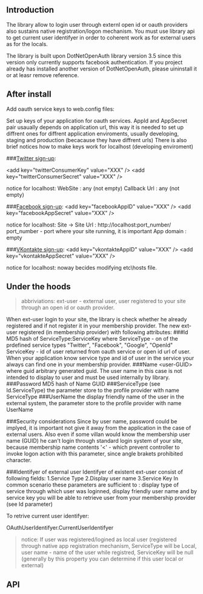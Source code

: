 ﻿Introduction
------------
The library allow to login user through externl open id or oauth providers also sustains native registration/logon mechanism.
You must use library api to get current user identifyer in order to coherent work as for external users as for the locals.

The library is built upon DotNetOpenAuth library version 3.5 since this version only currently supports facebook authentication.
If you project already has installed another version of DotNetOpenAuth, please uininstall it or at leasr remove reference.


After install
-------------

Add oauth service keys to web.config files:

Set up keys of your application for oauth services. AppId and AppSecret pair usaually depends on application url, this way it is needed to
set up diffrent ones for diffrent application enviroments, usually developing, staging and production (becacause they have diffrent urls)
There is also brief notices how to make keys work for localhost (developing enviroment)

###[Twitter sign-up](https://twitter.com/oauth_clients): 

&lt;add key="twitterConsumerKey" value="XXX" /&gt;
&lt;add key="twitterConsumerSecret" value="XXX" /&gt;

notice for localhost:
	WebSite : any (not empty)
	Callback Url : any (not empty)

###[Facebook sign-up](http://developers.facebook.com/setup/): 
&lt;add key="facebookAppID" value="XXX" /&gt;
&lt;add key="facebookAppSecret" value="XXX" /&gt;

notice for localhost:
	Site -> Site Url : http://localhost:port_number/
					   port_number - port where your site running, it is important
	App domain : empty

###[VKontakte sign-up](http://vkontakte.ru/editapp?act=create&site=1): 
&lt;add key="vkontakteAppID" value="XXX" /&gt;
&lt;add key="vkontakteAppSecret" value="XXX" /&gt;

notice for localhost:
	noway becides modifying etc\hosts file.

Under the hoods
---------------

>abbriviations:
>ext-user - external user, user registered to your site through an open id or oauth provider.

When ext-user login to your site, the library is check whether he already registered and if not register it in your membership provider.
The new ext-user registered (in membership provider) with following attributes:
###Id 
MD5 hash of ServiceType:ServiceKey
where ServiceType - on of the prdefined service types "Twitter", "Facebook", "Google", "OpenId"
ServiceKey - id of user returned from oauth service or open id url of user.
When your application know service type and id of user in the service your always can find one in your membership provider.
###Name
&lt;user-GUID&gt;
where guid arbitrary generated guid. The user name in this case is not intended to display to user and must be used internally by library.
###Password
MD5 hash of Name GUID
###ServiceType 
(see Id.ServiceType) the parameter store to the profile provider with name ServiceType 
###UserName 
the display friendly name of the user in the external system, the parameter store to the profile provider with name UserName

###Security considerations 
Since by user name, password could be implyed, it is important not give it away from the application in the case of external users. Also even if some villan would know
the membership user name (GUID) he can't login through standard login system of your site, because membership name contents '<' - which prevent controller to invoke
logon action with this parameter, since angle brakets prohibited character.

###Identifyer of external user
Identifyer of existent ext-user consist of following fields:
1.Service Type
2.Display user name
3.Service Key
In common scenario these parameters are sufficient to : display type of service through which user was loginned, display friendly user name and by service key you will
be able to retrieve user from your membership provider (see Id parameter)

To retrive current user identifyer:

OAuthUserIdentifyer.CurrentUserIdentifyer

>notice:
If user was registered/logined as local user (registered through native app registration mechanism, ServiceType will be Local, user name - name of the user while registred,
ServiceKey will be null (generally by this property you can determine if this user local or external)

API
---


	
